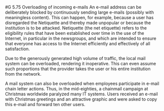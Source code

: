 #G 5.75 Overloading of incoming e-mails
An e-mail address can be deliberately blocked by continuously sending large e-mails (possibly with meaningless content). This can happen, for example, because a user has disregarded the Netiquette and thereby made unpopular or because the institution is to be attacked. Netiquette (the net etiquette) refers to the eligibility rules that have been established over time in the use of the Internet, in particular in the newsgroups, and which are intended to ensure that everyone has access to the Internet efficiently and effectively of all satisfaction.

Due to the generously generated high volume of traffic, the local mail system can be overloaded, rendering it inoperative. This can even assume such proportions that the provider takes the user or his entire institution from the network.

A mail system can also be overloaded when employees participate in e-mail chain letter actions. Thus, in the mid-eighties, a chainmail campaign at Christmas worldwide paralyzed many IT systems. Users received an e-mail with Christmas greetings and an attractive graphic and were asked to copy this e-mail and forward ten other users.



